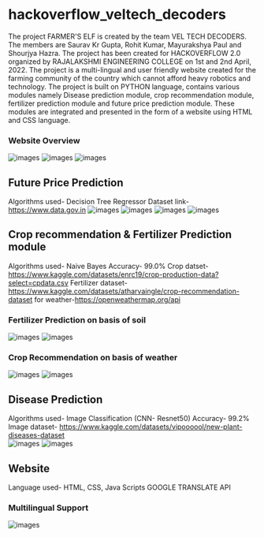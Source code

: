 # hackoverflow_veltech_decoders
The project FARMER'S ELF is created by the team VEL TECH DECODERS. The members are Saurav Kr Gupta, Rohit Kumar, Mayurakshya Paul and Shourjya Hazra. The project has been created for HACKOVERFLOW 2.0 organized by RAJALAKSHMI ENGINEERING COLLEGE on 1st and 2nd April, 2022.
The project is a multi-lingual and user friendly website created for the farming community of the country which cannot afford heavy robotics and technology. The project is built on PYTHON language, contains various modules namely Disease prediction module, crop recommendation module, fertilizer prediction module and future price prediction module. These modules are integrated and presented in the form of a website using HTML and CSS language.
### Website Overview

![images](https://github.com/rkrohit14092/hackoverflow_veltech_decoders/tree/main/images/1.png)
![images](2.png)
![images](3.png)

## Future Price Prediction
Algorithms used- Decision Tree Regressor
Dataset link- https://www.data.gov.in
![images](10.png)
![images](11.png)
![images](12.png)
![images](13.png)


## Crop recommendation & Fertilizer Prediction module 
Algorithms used- Naive Bayes
Accuracy- 99.0%
Crop datset- https://www.kaggle.com/datasets/enrc19/crop-production-data?select=cpdata.csv
Fertilizer dataset- https://www.kaggle.com/datasets/atharvaingle/crop-recommendation-dataset
for weather-https://openweathermap.org/api
### Fertilizer Prediction on basis of soil
![images](6.png)
![images](7.png)
### Crop Recommendation on basis of weather
![images](8.png)
![images](9.png)


## Disease Prediction 
Algorithms used- Image Classification (CNN- Resnet50)
Accuracy- 99.2%
Image dataset- https://www.kaggle.com/datasets/vipoooool/new-plant-diseases-dataset  
![images](4.png)
![images](5.png)

## Website
Language used- HTML, CSS, Java Scripts
GOOGLE TRANSLATE API
### Multilingual Support
![images](14.png)

